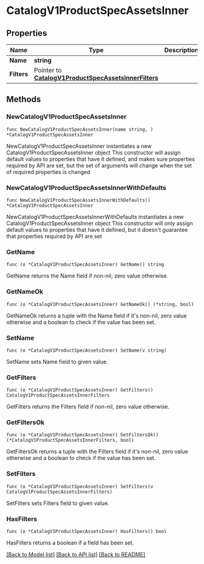 # CatalogV1ProductSpecAssetsInner

## Properties

Name | Type | Description | Notes
------------ | ------------- | ------------- | -------------
**Name** | **string** |  | 
**Filters** | Pointer to [**CatalogV1ProductSpecAssetsInnerFilters**](CatalogV1ProductSpecAssetsInnerFilters.md) |  | [optional] 

## Methods

### NewCatalogV1ProductSpecAssetsInner

`func NewCatalogV1ProductSpecAssetsInner(name string, ) *CatalogV1ProductSpecAssetsInner`

NewCatalogV1ProductSpecAssetsInner instantiates a new CatalogV1ProductSpecAssetsInner object
This constructor will assign default values to properties that have it defined,
and makes sure properties required by API are set, but the set of arguments
will change when the set of required properties is changed

### NewCatalogV1ProductSpecAssetsInnerWithDefaults

`func NewCatalogV1ProductSpecAssetsInnerWithDefaults() *CatalogV1ProductSpecAssetsInner`

NewCatalogV1ProductSpecAssetsInnerWithDefaults instantiates a new CatalogV1ProductSpecAssetsInner object
This constructor will only assign default values to properties that have it defined,
but it doesn't guarantee that properties required by API are set

### GetName

`func (o *CatalogV1ProductSpecAssetsInner) GetName() string`

GetName returns the Name field if non-nil, zero value otherwise.

### GetNameOk

`func (o *CatalogV1ProductSpecAssetsInner) GetNameOk() (*string, bool)`

GetNameOk returns a tuple with the Name field if it's non-nil, zero value otherwise
and a boolean to check if the value has been set.

### SetName

`func (o *CatalogV1ProductSpecAssetsInner) SetName(v string)`

SetName sets Name field to given value.


### GetFilters

`func (o *CatalogV1ProductSpecAssetsInner) GetFilters() CatalogV1ProductSpecAssetsInnerFilters`

GetFilters returns the Filters field if non-nil, zero value otherwise.

### GetFiltersOk

`func (o *CatalogV1ProductSpecAssetsInner) GetFiltersOk() (*CatalogV1ProductSpecAssetsInnerFilters, bool)`

GetFiltersOk returns a tuple with the Filters field if it's non-nil, zero value otherwise
and a boolean to check if the value has been set.

### SetFilters

`func (o *CatalogV1ProductSpecAssetsInner) SetFilters(v CatalogV1ProductSpecAssetsInnerFilters)`

SetFilters sets Filters field to given value.

### HasFilters

`func (o *CatalogV1ProductSpecAssetsInner) HasFilters() bool`

HasFilters returns a boolean if a field has been set.


[[Back to Model list]](../README.md#documentation-for-models) [[Back to API list]](../README.md#documentation-for-api-endpoints) [[Back to README]](../README.md)


